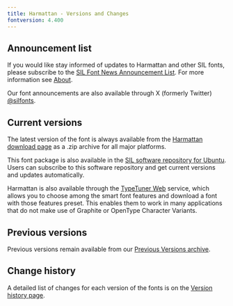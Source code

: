 ```yaml
---
title: Harmattan - Versions and Changes
fontversion: 4.400
---
```


## Announcement list

If you would like stay informed of updates to Harmattan and other SIL fonts, please subscribe to the [SIL Font News Announcement List](https://groups.google.com/a/groups.sil.org/forum/#!forum/sil-font-news). For more information see [About](about.md).

Our font announcements are also available through X (formerly Twitter) [\@silfonts](https://x.com/silfonts).

## Current versions

The latest version of the font is always available from the [Harmattan download page](https://software.sil.org/harmattan/download/) as a .zip archive for all major platforms.

This font package is also available in the [SIL software repository for Ubuntu](https://packages.sil.org/). Users can subscribe to this software repository and get current versions and updates automatically.

Harmattan is also available through the [TypeTuner Web](https://typetunerweb.languagetechnology.org/ttw/fonts2go.cgi) service, which allows you to choose among the smart font features and download a font with those features preset. This enables them to work in many applications that do not make use of Graphite or OpenType Character Variants.

## Previous versions

Previous versions remain available from our [Previous Versions archive](https://software.sil.org/harmattan/download/previous-versions).

## Change history

A detailed list of changes for each version of the fonts is on the [Version history page](history.md).
